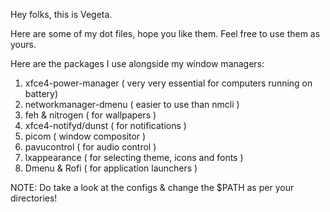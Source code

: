 Hey folks, this is Vegeta. 

Here are some of my dot files, hope you like them. Feel free to use them as yours.

Here are the packages I use alongside my window managers:

1. xfce4-power-manager ( very very essential for computers running on battery)
2. networkmanager-dmenu ( easier to use than nmcli )
3. feh & nitrogen ( for wallpapers )
4. xfce4-notifyd/dunst ( for notifications )
5. picom ( window compositor )
6. pavucontrol ( for audio control )
7. lxappearance ( for selecting theme, icons and fonts )
8. Dmenu & Rofi ( for application launchers )


NOTE: Do take a look at the configs & change the $PATH as per your directories!